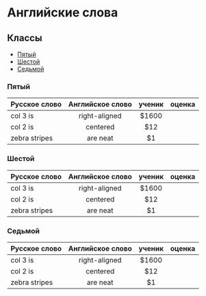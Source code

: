# Английские слова

## Классы
<!---
* [Первый](./russian.html#Первый)
* [Второй](./russian.html#Второй)
* [Третий](./russian.html#Третий)
* [Четвёртый](./russian.html##Четвёртый)
-->
* [Пятый](./russian.html#пятыи)
* [Шестой](./russian.html#шестои)
* [Седьмой](./russian.html#седьмои)

### Пятый
| Русское слово | Английское слово | ученик        |оценка|
| ------------- |:----------------:|:-------------:|-----:|
| col 3 is      | right-aligned    | $1600         |      | 
| col 2 is      | centered         |   $12         |      |
| zebra stripes | are neat         |    $1         |      |

### Шестой
| Русское слово | Английское слово | ученик        |оценка|
| ------------- |:----------------:|:-------------:|-----:|
| col 3 is      | right-aligned    | $1600         |      | 
| col 2 is      | centered         |   $12         |      |
| zebra stripes | are neat         |    $1         |      |

### Седьмой
| Русское слово | Английское слово | ученик        |оценка|
| ------------- |:----------------:|:-------------:|-----:|
| col 3 is      | right-aligned    | $1600         |      | 
| col 2 is      | centered         |   $12         |      |
| zebra stripes | are neat         |    $1         |      |